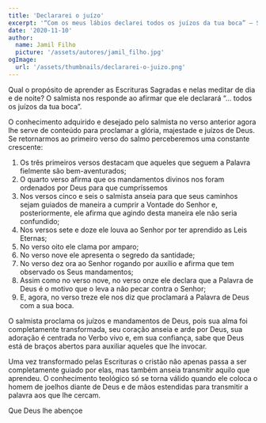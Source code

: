 ```yaml
---
title: 'Declararei o juízo'
excerpt: '“Com os meus lábios declarei todos os juízos da tua boca” – Salmo 119.13'
date: '2020-11-10'
author:
  name: Jamil Filho
  picture: '/assets/autores/jamil_filho.jpg'
ogImage:
  url: '/assets/thumbnails/declararei-o-juizo.png'
---
```


Qual o propósito de aprender as Escrituras Sagradas e nelas meditar de dia e de noite? O salmista nos responde ao afirmar que ele declarará “... todos os juízos da tua boca”.

O conhecimento adquirido e desejado pelo salmista no verso anterior agora lhe serve de conteúdo para proclamar a glória, majestade e juízos de Deus. Se retornarmos ao primeiro verso do salmo perceberemos uma constante crescente:

1. Os três primeiros versos destacam que aqueles que seguem a Palavra fielmente são bem-aventurados;
2. O quarto verso afirma que os mandamentos divinos nos foram ordenados por Deus para que cumpríssemos
3. Nos versos cinco e seis o salmista anseia para que seus caminhos sejam guiados de maneira a cumprir a Vontade do Senhor e, posteriormente, ele afirma que agindo desta maneira ele não seria confundido;
4. Nos versos sete e doze ele louva ao Senhor por ter aprendido as Leis Eternas;
5. No verso oito ele clama por amparo;
6. No verso nove ele apresenta o segredo da santidade;
7. No verso dez ora ao Senhor rogando por auxílio e afirma que tem observado os Seus mandamentos;
8. Assim como no verso nove, no verso onze ele declara que a Palavra de Deus é o motivo que o leva a não pecar contra o Senhor;
9. E, agora, no verso treze ele nos diz que proclamará a Palavra de Deus com a sua boca.

O salmista proclama os juízos e mandamentos de Deus, pois sua alma foi completamente transformada, seu coração anseia e arde por Deus, sua adoração é centrada no Verbo vivo e, em sua confiança, sabe que Deus está de braços abertos para auxiliar aqueles que lhe invocar.

Uma vez transformado pelas Escrituras o cristão não apenas passa a ser completamente guiado por elas, mas também anseia transmitir aquilo que aprendeu. O conhecimento teológico só se torna válido quando ele coloca o homem de joelhos diante de Deus e de mãos estendidas para transmitir a palavra aos que lhe cercam.

Que Deus lhe abençoe
